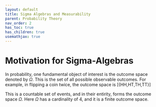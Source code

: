 ```yaml
---
layout: default
title: Sigma Algebras and Measurability
parent: Probability Theory
nav_order: 2
has_toc: true
has_children: true
usemathjax: true
---
```


# Motivation for Sigma-Algebras

In probability, one fundamental object of interest is the outcome space denoted by $\Omega$. This is the set of all possible observable outcomes. For example, in flipping a coin twice, the outcome space is
\[\{HH,HT,TH,TT\}\]

This is a countable set of events, and in their entirity, forms the outcome space $\Omega$. Here $\Omega$ has a cardinality of 4, and it is a finite outcome space.